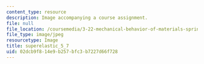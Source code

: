 ```yaml
---
content_type: resource
description: Image accompanying a course assignment.
file: null
file_location: /coursemedia/3-22-mechanical-behavior-of-materials-spring-2008/02dcb9f814e9b257bfc3b7227d66f728_superelastic_5_7.jpg
file_type: image/jpeg
resourcetype: Image
title: superelastic_5_7
uid: 02dcb9f8-14e9-b257-bfc3-b7227d66f728
---
```

